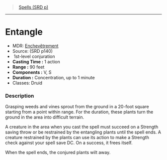 ﻿---
!SpellItem
Family: SpellVO
Level: 1
Type: conjuration
CastingTime: 1 action
Range: 90 feet
Components: V, S
Duration: Concentration, up to 1 minute
Classes: Druid
Id: spells_vo.md#entangle
ParentLink: spells_vo.md#spells-srd-p
Name: Entangle
ParentName: Spells (SRD p)
NameLevel: 1
AltName: '[Enchevêtrement](hd_spells_enchevetrement.md)'
Source: (SRD p140)
Attributes: {}
AttributesDictionary: >+
  {}

---
> [Spells (SRD p)](srd_spells.md)

---

# Entangle

- MDR: [Enchevêtrement](hd_spells_enchevetrement.md)
- Source: (SRD p140)
-  1st-level conjuration
- **Casting Time :** 1 action
- **Range :** 90 feet
- **Components :** V, S
- **Duration :** Concentration, up to 1 minute
- Classes: Druid

### Description

Grasping weeds and vines sprout from the ground in a 20-foot square starting from a point within range. For the duration, these plants turn the ground in the area into difficult terrain.

A creature in the area when you cast the spell must succeed on a Strength saving throw or be restrained by the entangling plants until the spell ends. A creature restrained by the plants can use its action to make a Strength check against your spell save DC. On a success, it frees itself.

When the spell ends, the conjured plants wilt away.

